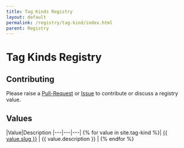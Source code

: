 ```yaml
---
title: Tag Kinds Registry
layout: default
permalink: /registry/tag-kind/index.html
parent: Registry
---
```


# Tag Kinds Registry

## Contributing

Please raise a [Pull-Request](https://github.com/OAI/OpenAPI-Specification/pulls) or [Issue](https://github.com/OAI/OpenAPI-Specification/issues) to contribute or discuss a registry value.

## Values

|Value|Description
|---|---|---|
{% for value in site.tag-kind %}| <a href="./{{ value.slug }}.html">{{ value.slug }}</a> | {{ value.description }} |
{% endfor %}

